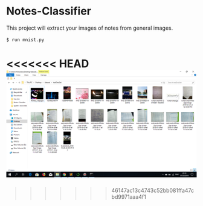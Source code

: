 # Notes-Classifier

This project will extract your images of notes from general images.
```
$ run mnist.py
```

<<<<<<< HEAD
![](image_before_using_cnnModel.png)
=======
[](https://github.com/himan16/Notes-Classifier/blob/master/image_after_using_cnn_Model.png)

>>>>>>> 46147ac13c4743c52bb081ffa47cbd9971aaa4f1

